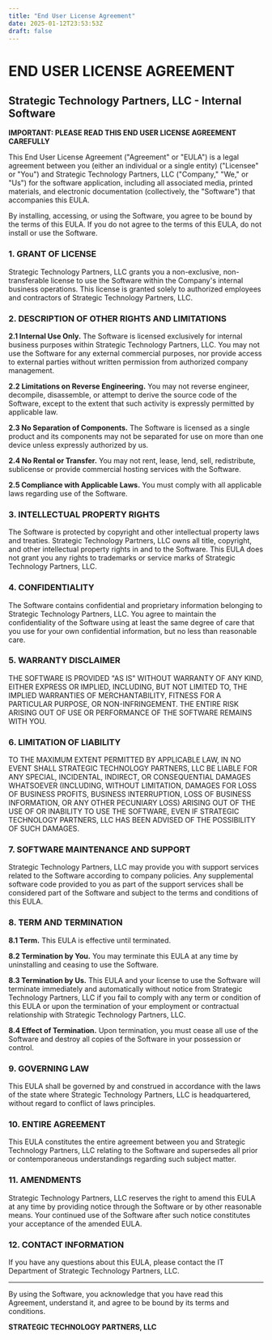```yaml
---
title: "End User License Agreement"
date: 2025-01-12T23:53:53Z
draft: false
---
```


# END USER LICENSE AGREEMENT

## Strategic Technology Partners, LLC - Internal Software

**IMPORTANT: PLEASE READ THIS END USER LICENSE AGREEMENT CAREFULLY**

This End User License Agreement ("Agreement" or "EULA") is a legal agreement between you (either an individual or a single entity) ("Licensee" or "You") and Strategic Technology Partners, LLC ("Company," "We," or "Us") for the software application, including all associated media, printed materials, and electronic documentation (collectively, the "Software") that accompanies this EULA.

By installing, accessing, or using the Software, you agree to be bound by the terms of this EULA. If you do not agree to the terms of this EULA, do not install or use the Software.

### 1. GRANT OF LICENSE

Strategic Technology Partners, LLC grants you a non-exclusive, non-transferable license to use the Software within the Company's internal business operations. This license is granted solely to authorized employees and contractors of Strategic Technology Partners, LLC.

### 2. DESCRIPTION OF OTHER RIGHTS AND LIMITATIONS

**2.1 Internal Use Only.** The Software is licensed exclusively for internal business purposes within Strategic Technology Partners, LLC. You may not use the Software for any external commercial purposes, nor provide access to external parties without written permission from authorized company management.

**2.2 Limitations on Reverse Engineering.** You may not reverse engineer, decompile, disassemble, or attempt to derive the source code of the Software, except to the extent that such activity is expressly permitted by applicable law.

**2.3 No Separation of Components.** The Software is licensed as a single product and its components may not be separated for use on more than one device unless expressly authorized by us.

**2.4 No Rental or Transfer.** You may not rent, lease, lend, sell, redistribute, sublicense or provide commercial hosting services with the Software.

**2.5 Compliance with Applicable Laws.** You must comply with all applicable laws regarding use of the Software.

### 3. INTELLECTUAL PROPERTY RIGHTS

The Software is protected by copyright and other intellectual property laws and treaties. Strategic Technology Partners, LLC owns all title, copyright, and other intellectual property rights in and to the Software. This EULA does not grant you any rights to trademarks or service marks of Strategic Technology Partners, LLC.

### 4. CONFIDENTIALITY

The Software contains confidential and proprietary information belonging to Strategic Technology Partners, LLC. You agree to maintain the confidentiality of the Software using at least the same degree of care that you use for your own confidential information, but no less than reasonable care.

### 5. WARRANTY DISCLAIMER

THE SOFTWARE IS PROVIDED "AS IS" WITHOUT WARRANTY OF ANY KIND, EITHER EXPRESS OR IMPLIED, INCLUDING, BUT NOT LIMITED TO, THE IMPLIED WARRANTIES OF MERCHANTABILITY, FITNESS FOR A PARTICULAR PURPOSE, OR NON-INFRINGEMENT. THE ENTIRE RISK ARISING OUT OF USE OR PERFORMANCE OF THE SOFTWARE REMAINS WITH YOU.

### 6. LIMITATION OF LIABILITY

TO THE MAXIMUM EXTENT PERMITTED BY APPLICABLE LAW, IN NO EVENT SHALL STRATEGIC TECHNOLOGY PARTNERS, LLC BE LIABLE FOR ANY SPECIAL, INCIDENTAL, INDIRECT, OR CONSEQUENTIAL DAMAGES WHATSOEVER (INCLUDING, WITHOUT LIMITATION, DAMAGES FOR LOSS OF BUSINESS PROFITS, BUSINESS INTERRUPTION, LOSS OF BUSINESS INFORMATION, OR ANY OTHER PECUNIARY LOSS) ARISING OUT OF THE USE OF OR INABILITY TO USE THE SOFTWARE, EVEN IF STRATEGIC TECHNOLOGY PARTNERS, LLC HAS BEEN ADVISED OF THE POSSIBILITY OF SUCH DAMAGES.

### 7. SOFTWARE MAINTENANCE AND SUPPORT

Strategic Technology Partners, LLC may provide you with support services related to the Software according to company policies. Any supplemental software code provided to you as part of the support services shall be considered part of the Software and subject to the terms and conditions of this EULA.

### 8. TERM AND TERMINATION

**8.1 Term.** This EULA is effective until terminated.

**8.2 Termination by You.** You may terminate this EULA at any time by uninstalling and ceasing to use the Software.

**8.3 Termination by Us.** This EULA and your license to use the Software will terminate immediately and automatically without notice from Strategic Technology Partners, LLC if you fail to comply with any term or condition of this EULA or upon the termination of your employment or contractual relationship with Strategic Technology Partners, LLC.

**8.4 Effect of Termination.** Upon termination, you must cease all use of the Software and destroy all copies of the Software in your possession or control.

### 9. GOVERNING LAW

This EULA shall be governed by and construed in accordance with the laws of the state where Strategic Technology Partners, LLC is headquartered, without regard to conflict of laws principles.

### 10. ENTIRE AGREEMENT

This EULA constitutes the entire agreement between you and Strategic Technology Partners, LLC relating to the Software and supersedes all prior or contemporaneous understandings regarding such subject matter.

### 11. AMENDMENTS

Strategic Technology Partners, LLC reserves the right to amend this EULA at any time by providing notice through the Software or by other reasonable means. Your continued use of the Software after such notice constitutes your acceptance of the amended EULA.

### 12. CONTACT INFORMATION

If you have any questions about this EULA, please contact the IT Department of Strategic Technology Partners, LLC.

---

By using the Software, you acknowledge that you have read this Agreement, understand it, and agree to be bound by its terms and conditions.

**STRATEGIC TECHNOLOGY PARTNERS, LLC**
